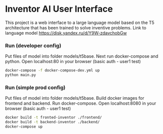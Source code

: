 # Inventor AI User Interface
This project is a web interface to a large language model based on the T5 architecture that has been trained to solve inventive problems. Link to language model https://disk.yandex.ru/d/Y9W-zdavchobGw
### Run (developer config)
Put files of model into folder models/t5base. Next run docker-compose and python. Open localhost:80 in your browser (basic auth - user1 test)
```sh
docker-compose -f docker-compose-dev.yml up
python main.py
```
### Run (simple prod config)
Put files of model into folder models/t5base. Build docker images for frontend and backend. Run docker-compose. Open localhost:8080 in your browser (basic auth - user1 test)
```sh
docker build -t fronted-inventor ./frontend/ 
docker build -t backend-inventor ./backend/ 
docker-compose up
```
